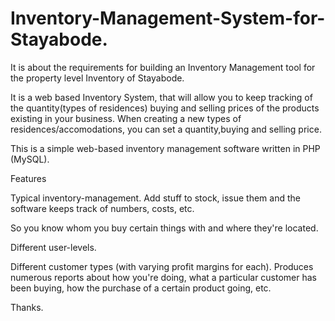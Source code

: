 # Inventory-Management-System-for-Stayabode.


It is about the requirements for building an Inventory Management tool for the property level Inventory of Stayabode.

It is a web based Inventory System, that will allow you to keep tracking of the quantity(types of residences) buying and selling prices of the products existing in your business. When creating a new types of residences/accomodations, you can set a quantity,buying and selling price.

This is a simple web-based inventory management software written in PHP (MySQL).

Features

Typical inventory-management. Add stuff to stock, issue them and the software keeps track of numbers, costs, etc.

So you know whom you buy certain things with and where they're located.

Different user-levels.

Different customer types (with varying profit margins for each).
Produces numerous reports about how you're doing, what a particular customer has been buying, how the purchase of a certain product going, etc.


Thanks.


